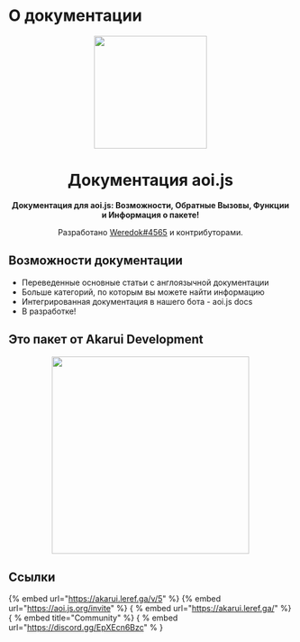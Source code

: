 # О документации
<p align="center">
  <a href="https://aoi.js.org">
    <img width="200" src="https://cdn.discordapp.com/attachments/804813961190572093/924765606056701952/aoits.png">
  </a>
</p>

<h1 align="center">Документация aoi.js</h1>

<div align="center">

**Документация для aoi.js: Возможности, Обратные Вызовы, Функции и Информация о пакете!**


Разработано [Weredok#4565](https://discord.com/users/828198636549832737) и контрибуторами.

[npm-image]: http://img.shields.io/npm/v/aoi.js.svg?style=flat-square
[npm-url]: http://npmjs.org/package/aoi.js
[download-image]: https://img.shields.io/npm/dt/aoi.js.svg?style=flat-square
[download-url]: https://npmjs.org/package/aoi.js
[aoijs-server]: https://img.shields.io/discord/773352845738115102?color=5865F2&logo=discord&logoColor=white
[aoijs-server-url]: https://aoi.js.org/invite
    
</div>

## Возможности документации

- Переведенные основные статьи с англоязычной документации
- Больше категорий, по которым вы можете найти информацию
- Интегрированная документация в нашего бота - aoi.js docs
- В разработке!
 
## Это пакет от Akarui Development

<p align="center">
  <a href="https://aoi.js.org/invite">
    <img width="350" src="https://cdn.discordapp.com/attachments/804813961190572093/909447704978001931/Akarui_Development_Banner.png">
  </a>
</p>

    
## Ссылки
{% embed url="https://akarui.leref.ga/v/5" %}
{% embed url="https://aoi.js.org/invite" %}
{ % embed url="https://akarui.leref.ga/" %}
{ % embed title="Community" %}
{ % embed url="https://discord.gg/EpXEcn6Bzc" % }
